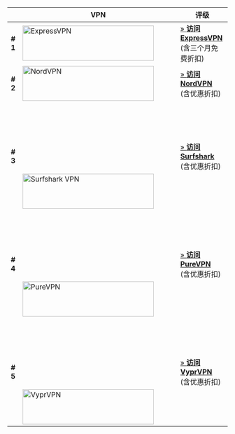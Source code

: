 
<div class="wpsm-comptable-wrap">
<table id="wpsm-table-2" class="wpsm-comptable center-table-align wpsm-comptable-responsive">
<thead class="wpsm-thead wpsm-thead-default">
<tr>
<th class="placeholder wpsm-placeholder"></th>
<th>VPN</th>

<th>评级</th>
</tr>
</thead>
<tbody class="wpsm-tbody">
<tr> <td> <strong># 1</strong> </td>
<td> <img loading="lazy" src="https://www.vpndada.com/wp-content/uploads/2021/01/long-logo-expressvpn-new.png" width="300" height="80" alt="ExpressVPN" title="ExpressVPN"  /></noscript></noscript></a>
</td>
<td> <a class="btn btn-lg red-btn" href="https://www.xvuslink.com/?a_fid=tizi_vpn&chan=wuxianab&data1=fucckvpn" target="_blank" rel="nofollow">» <strong>访问
ExpressVPN</strong> </a><br />
<span>(含三个月免费折扣)</span> </td>
</tr>

<tr> <td> <strong># 2</strong> </td>
<td> <img loading="lazy" src="https://www.vpndada.com/wp-content/uploads/2018/10/logo-nordvpn.png" width="300" height="80" alt="NordVPN" title="NordVPN" /></noscript></noscript></a> </td>
<td> <a class="btn btn-lg red-btn" href="https://go.nordlocker.net/aff_c?offer_id=15&aff_id=38201&url_id=6063&aff_sub=wuxianab&aff_click_id=fucckvpn" target="_blank" rel="nofollow">» <strong>访问 NordVPN</strong> </a><br />
<span>(含优惠折扣)</spn> </td>
</tr>

<tr> <td> <strong># 3</strong> </td>
<td> <a href="/go/surfshark" target="_blank" rel="nofollow"><img loading="lazy" width="300" height="80" alt="Surfshark VPN" title="Surfshark VPN" data-src="https://www.vpndada.com/wp-content/uploads/2020/08/logo-surfshark-vpn.png" class="lazyload" src="data:image/gif;base64,R0lGODlhAQABAAAAACH5BAEKAAEALAAAAAABAAEAAAICTAEAOw==" /><noscript><img loading="lazy"  width="300" height="80" alt="Surfshark VPN" title="Surfshark VPN" data-src="https://www.vpndada.com/wp-content/uploads/2020/08/logo-surfshark-vpn.png" class="lazyload" src="data:image/gif;base64,R0lGODlhAQABAAAAACH5BAEKAAEALAAAAAABAAEAAAICTAEAOw==" /><noscript><img loading="lazy" src="https://www.vpndada.com/wp-content/uploads/2020/08/logo-surfshark-vpn.png" width="300" height="80" alt="Surfshark VPN" title="Surfshark VPN" /></noscript></noscript></a> </td>
<td> <a class="btn btn-lg red-btn" href="/go/surfshark" target="_blank" rel="nofollow">» <strong>访问 Surfshark</strong> </a><br />
<span>(含优惠折扣)</span> </td>
</tr>

<tr> <td> <strong># 4</strong> </td>
<td> <a href="/go/purevpn-cn" target="_blank" rel="nofollow"><img loading="lazy" width="300" height="80" alt="PureVPN" title="PureVPN" data-src="https://www.vpndada.com/wp-content/uploads/2016/08/long-logo-purevpn.png" class="lazyload" src="data:image/gif;base64,R0lGODlhAQABAAAAACH5BAEKAAEALAAAAAABAAEAAAICTAEAOw==" /><noscript><img loading="lazy"  width="300" height="80" alt="PureVPN" title="PureVPN" data-src="https://www.vpndada.com/wp-content/uploads/2016/08/long-logo-purevpn.png" class="lazyload" src="data:image/gif;base64,R0lGODlhAQABAAAAACH5BAEKAAEALAAAAAABAAEAAAICTAEAOw==" /><noscript><img loading="lazy" src="https://www.vpndada.com/wp-content/uploads/2016/08/long-logo-purevpn.png" width="300" height="80" alt="PureVPN" title="PureVPN" /></noscript></noscript></a> </td>

<td> <a class="btn btn-lg red-btn" href="/go/purevpn-cn" target="_blank" rel="nofollow">» <strong>访问 PureVPN</strong> </a><br />
<span>(含优惠折扣)</span> </td>
</tr>

<tr> <td> <strong># 5</strong> </td>
<td> <a href="/go/vyprvpn-cn" target="_blank" rel="nofollow"><img loading="lazy" width="300" height="80" alt="VyprVPN" title="VyprVPN" data-src="https://www.vpndada.com/wp-content/uploads/2015/10/long-logo-vyprvpn.png" class="lazyload" src="data:image/gif;base64,R0lGODlhAQABAAAAACH5BAEKAAEALAAAAAABAAEAAAICTAEAOw==" /><noscript><img loading="lazy"  width="300" height="80" alt="VyprVPN" title="VyprVPN" data-src="https://www.vpndada.com/wp-content/uploads/2015/10/long-logo-vyprvpn.png" class="lazyload" src="data:image/gif;base64,R0lGODlhAQABAAAAACH5BAEKAAEALAAAAAABAAEAAAICTAEAOw==" /><noscript><img loading="lazy" src="https://www.vpndada.com/wp-content/uploads/2015/10/long-logo-vyprvpn.png" width="300" height="80" alt="VyprVPN" title="VyprVPN" /></noscript></noscript></a> </td>

<td> <a class="btn btn-lg red-btn" href="/go/vyprvpn-cn" target="_blank" rel="nofollow">» <strong>访问 VyprVPN</strong> </a><br />
<span>(含优惠折扣)</span> </td>
</tr>

</tbody>
</table>
</div>
